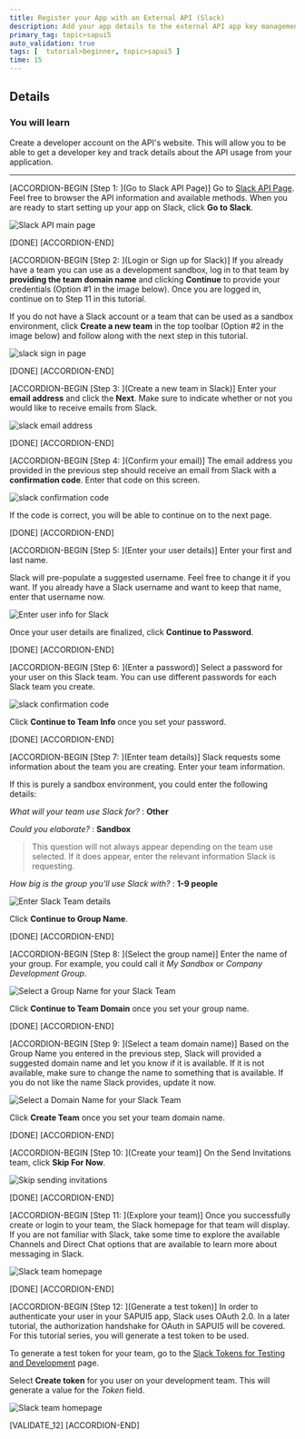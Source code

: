 ```yaml
---
title: Register your App with an External API (Slack)
description: Add your app details to the external API app key management system
primary_tag: topic>sapui5
auto_validation: true
tags: [  tutorial>beginner, topic>sapui5 ]
time: 15
---
```


## Details
### You will learn  
Create a developer account on the API's website. This will allow you to be able to get a developer key and track details about the API usage from your application.


---

[ACCORDION-BEGIN [Step 1: ](Go to Slack API Page)]
Go to [Slack API Page](https://api.slack.com/). Feel free to browser the API information and available methods. When you are ready to start setting up your app on Slack, click **Go to Slack**.

![Slack API main page](slack-api.png)

[DONE]
[ACCORDION-END]

[ACCORDION-BEGIN [Step 2: ](Login or Sign up for Slack)]
If you already have a team you can use as a development sandbox, log in to that team by **providing the team domain name** and clicking **Continue** to provide your credentials (Option #1 in the image below). Once you are logged in, continue on to Step 11 in this tutorial.

If you do not have a Slack account or a team that can be used as a sandbox environment, click **Create a new team** in the top toolbar (Option #2 in the image below) and follow along with the next step in this tutorial.

![slack sign in page](slack-signin.png)

[DONE]
[ACCORDION-END]

[ACCORDION-BEGIN [Step 3: ](Create a new team in Slack)]
Enter your **email address** and click the **Next**. Make sure to indicate whether or not you would like to receive emails from Slack.

![slack email address](slack-signup.png)

[DONE]
[ACCORDION-END]

[ACCORDION-BEGIN [Step 4: ](Confirm your email)]
The email address you provided in the previous step should receive an email from Slack with a **confirmation code**. Enter that code on this screen.

![slack confirmation code](slack-email-confirm.png)

If the code is correct, you will be able to continue on to the next page.

[DONE]
[ACCORDION-END]

[ACCORDION-BEGIN [Step 5: ](Enter your user details)]
Enter your first and last name.

Slack will pre-populate a suggested username. Feel free to change it if you want. If you already have a Slack username and want to keep that name, enter that username now.

![Enter user info for Slack](slack-username.png)

Once your user details are finalized, click **Continue to Password**.

[DONE]
[ACCORDION-END]

[ACCORDION-BEGIN [Step 6: ](Enter a password)]
Select a password for your user on this Slack team. You can use different passwords for each Slack team you create.

![slack confirmation code](slack-password.png)

Click **Continue to Team Info** once you set your password.

[DONE]
[ACCORDION-END]


[ACCORDION-BEGIN [Step 7: ](Enter team details)]
Slack requests some information about the team you are creating. Enter your team information.

If this is purely a sandbox environment, you could enter the following details:

_What will your team use Slack for?_ : **Other**

_Could you elaborate?_ : **Sandbox**
> This question will not always appear depending on the team use selected. If it does appear, enter the relevant information Slack is requesting.

_How big is the group you'll use Slack with?_ : **1-9 people**

![Enter Slack Team details](slack-team.png)

Click **Continue to Group Name**.

[DONE]
[ACCORDION-END]

[ACCORDION-BEGIN [Step 8: ](Select the group name)]
Enter the name of your group. For example, you could call it _My Sandbox_ or _Company Development Group_.

![Select a Group Name for your Slack Team](slack-teamname.png)

Click **Continue to Team Domain** once you set your group name.

[DONE]
[ACCORDION-END]

[ACCORDION-BEGIN [Step 9: ](Select a team domain name)]
Based on the Group Name you entered in the previous step, Slack will provided a suggested domain name and let you know if it is available. If it is not available, make sure to change the name to something that is available. If you do not like the name Slack provides, update it now.

![Select a Domain Name for your Slack Team](slack-teamdomain.png)

Click **Create Team** once you set your team domain name.

[DONE]
[ACCORDION-END]

[ACCORDION-BEGIN [Step 10: ](Create your team)]
On the Send Invitations team, click **Skip For Now**.

![Skip sending invitations](slack-skip.png)

[DONE]
[ACCORDION-END]

[ACCORDION-BEGIN [Step 11: ](Explore your team)]
Once you successfully create or login to your team, the Slack homepage for that team will display. If you are not familiar with Slack, take some time to explore the available Channels and Direct Chat options that are available to learn more about messaging in Slack.

![Slack team homepage](slack-group.png)

[DONE]
[ACCORDION-END]

[ACCORDION-BEGIN [Step 12: ](Generate a test token)]
In order to authenticate your user in your SAPUI5 app, Slack uses OAuth 2.0. In a later tutorial, the authorization handshake for OAuth in SAPUI5 will be covered. For this tutorial series, you will generate a test token to be used.

To generate a test token for your team, go to the [Slack Tokens for Testing and Development](https://api.slack.com/docs/oauth-test-tokens) page.

Select **Create token** for you user on your development team. This will generate a value for the _Token_ field.

![Slack team homepage](slack-token.png)

[VALIDATE_12]
[ACCORDION-END]
